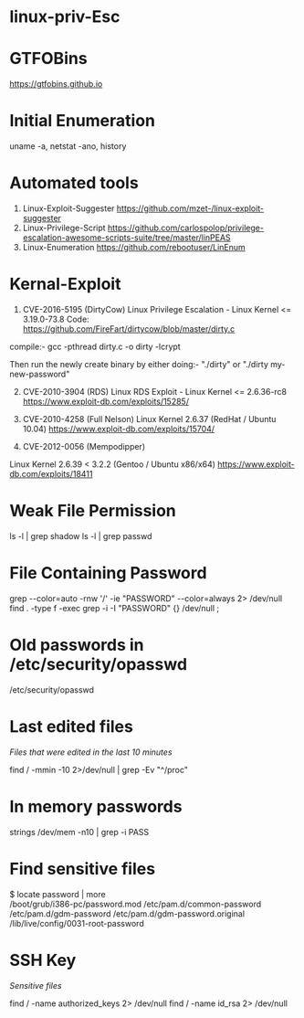 # linux-priv-Esc

# GTFOBins  
https://gtfobins.github.io


# Initial Enumeration
uname -a, netstat -ano, history

# Automated tools 
1) Linux-Exploit-Suggester  https://github.com/mzet-/linux-exploit-suggester
2) Linux-Privilege-Script https://github.com/carlospolop/privilege-escalation-awesome-scripts-suite/tree/master/linPEAS
3) Linux-Enumeration https://github.com/rebootuser/LinEnum


# Kernal-Exploit 

1) CVE-2016-5195 (DirtyCow)
Linux Privilege Escalation - Linux Kernel <= 3.19.0-73.8
Code: https://github.com/FireFart/dirtycow/blob/master/dirty.c

compile:- gcc -pthread dirty.c -o dirty -lcrypt

Then run the newly create binary by either doing:- "./dirty" or "./dirty my-new-password"

2) CVE-2010-3904 (RDS)
Linux RDS Exploit - Linux Kernel <= 2.6.36-rc8
https://www.exploit-db.com/exploits/15285/

3) CVE-2010-4258 (Full Nelson)
Linux Kernel 2.6.37 (RedHat / Ubuntu 10.04)
https://www.exploit-db.com/exploits/15704/

4) CVE-2012-0056 (Mempodipper)

Linux Kernel 2.6.39 < 3.2.2 (Gentoo / Ubuntu x86/x64)
https://www.exploit-db.com/exploits/18411


# Weak File Permission 

ls -l | grep shadow
ls -l | grep passwd

# File Containing Password

grep --color=auto -rnw '/' -ie "PASSWORD" --color=always 2> /dev/null
find . -type f -exec grep -i -I "PASSWORD" {} /dev/null \;

# Old passwords in /etc/security/opasswd

/etc/security/opasswd 


# Last edited files
*Files that were edited in the last 10 minutes*

find / -mmin -10 2>/dev/null | grep -Ev "^/proc"

# In memory passwords
strings /dev/mem -n10 | grep -i PASS

# Find sensitive files
$ locate password | more           
/boot/grub/i386-pc/password.mod
/etc/pam.d/common-password
/etc/pam.d/gdm-password
/etc/pam.d/gdm-password.original
/lib/live/config/0031-root-password

# SSH Key

*Sensitive files*

find / -name authorized_keys 2> /dev/null
find / -name id_rsa 2> /dev/null
